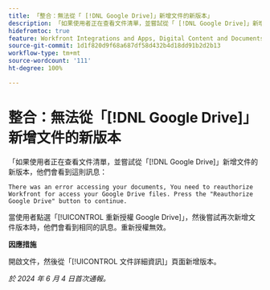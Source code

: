 ```yaml
---
title: 「整合：無法從「 [!DNL Google Drive]」新增文件的新版本」
description: 「如果使用者正在查看文件清單，並嘗試從「 [!DNL Google Drive]」新增文件的新版本，他們會看到一則訊息。此問題有解決方法。」
hidefromtoc: true
feature: Workfront Integrations and Apps, Digital Content and Documents
source-git-commit: 1d1f820d9f68a687df58d432b4d18dd91b2d2b13
workflow-type: tm+mt
source-wordcount: '111'
ht-degree: 100%

---
```



# 整合：無法從「[!DNL Google Drive]」新增文件的新版本

「如果使用者正在查看文件清單，並嘗試從「[!DNL Google Drive]」新增文件的新版本，他們會看到這則訊息：

`There was an error accessing your documents, You need to reauthorize Workfront for access your Google Drive files. Press the "Reauthorize Google Drive" button to continue.`

當使用者點選「[!UICONTROL 重新授權 Google Drive]」，然後嘗試再次新增文件版本時，他們會看到相同的訊息。重新授權無效。

**因應措施**

開啟文件，然後從「[!UICONTROL 文件詳細資訊]」頁面新增版本。

_於 2024 年 6 月 4 日首次通報。_
